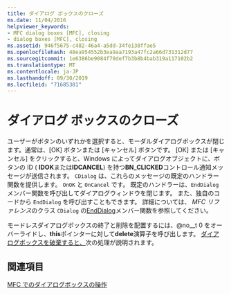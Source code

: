 ```yaml
---
title: ダイアログ ボックスのクローズ
ms.date: 11/04/2016
helpviewer_keywords:
- MFC dialog boxes [MFC], closing
- dialog boxes [MFC], closing
ms.assetid: 946f5675-c482-46a4-a5dd-34fe138ffae5
ms.openlocfilehash: 48ea954552b3ea9aa7193a47fc2a66d731312d77
ms.sourcegitcommit: 1e6386be9084f70def7b3b8b4bab319a117102b2
ms.translationtype: MT
ms.contentlocale: ja-JP
ms.lasthandoff: 09/30/2019
ms.locfileid: "71685381"
---
```

# <a name="closing-the-dialog-box"></a>ダイアログ ボックスのクローズ

ユーザーがボタンのいずれかを選択すると、モーダルダイアログボックスが閉じます。通常は、[OK] ボタンまたは [キャンセル] ボタンです。 [OK] または [キャンセル] をクリックすると、Windows によってダイアログオブジェクトに、ボタンの ID ( **IDOK**または**IDCANCEL**) を持つ**BN_CLICKED**コントロール通知メッセージが送信されます。 `CDialog` は、これらのメッセージの既定のハンドラー関数を提供します。 `OnOK` と `OnCancel` です。 既定のハンドラーは、`EndDialog` メンバー関数を呼び出してダイアログウィンドウを閉じます。 また、独自のコードから `EndDialog` を呼び出すこともできます。 詳細については、 *MFC リファレンス*のクラス `CDialog` の[EndDialog](../mfc/reference/cdialog-class.md#enddialog)メンバー関数を参照してください。

モードレスダイアログボックスの終了と削除を配置するには、@no__t 0 をオーバーライドし、**this**ポインターに対して**delete**演算子を呼び出します。 [ダイアログボックスを破棄すると、](../mfc/destroying-the-dialog-box.md)次の処理が説明されます。

## <a name="see-also"></a>関連項目

[MFC でのダイアログボックスの操作](../mfc/life-cycle-of-a-dialog-box.md)
